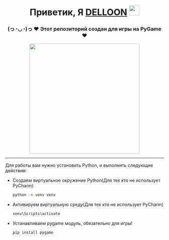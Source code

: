 <h1 align="center">Приветик, Я <a href="https://vk.com/delloon" target="_blank">DELLOON</a> 
<img src="https://github.com/blackcater/blackcater/raw/main/images/Hi.gif" height="32"/></h1>
<h3 align="center">(っ◔◡◔)っ ♥ Этот репозиторий создан для игры на PyGame ♥</h3>
<div align="center">
<img src="https://i.pinimg.com/originals/55/4b/0c/554b0c1fa7871f49d1bc8c97a928c154.gif" height="350"/>
</div>
<hr>
<p>Для работы вам нужно установить Python, и выполнить следующие действия:</p>

* Создаем виртуальное окружение Python(Для тех кто не использует PyCharm)
  ```sh
  python -m venv venv
  ```
* Активируем виртуальную среду(Для тех кто не использует PyCharm)
  ```sh
  venv\Scripts\activate
  ```
* Устанавливаем pygame модуль, обязательно для игры!
  ```sh
  pip install pygame
  ```
